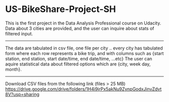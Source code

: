 # US-BikeShare-Project-SH
This is the first project in the Data Analysis Professional course on Udacity. Data about 3 cities are provided, and the user can inquire about stats of filtered input.
____
The data are tabulated in csv file, one file per city .. every city has tabulated form where each row represents a bike trip, and with columns such as {start station, end station,
start date/time, end date/time, ...etc}
The user can aquire statistical data about filtered options which are {city, week day, month}.
____
Download CSV files from the following link (files > 25 MB)
https://drive.google.com/drive/folders/1H4i9jrPx5akNu9ZynpGodxJinvZdvt8V?usp=sharing
